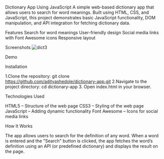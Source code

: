 Dictionary App Using JavaScript
A simple web-based dictionary app that allows users to search for word meanings. Built using HTML, CSS, and JavaScript, this project demonstrates basic JavaScript functionality, DOM manipulation, and API integration for fetching dictionary data.

Features
Search for word meanings
User-friendly design
Social media links with Font Awesome icons
Responsive layout

Screenshots
![dict3](https://github.com/user-attachments/assets/add5b567-d699-4a6f-9f75-9e8d9d08646c)

Demo

Installation

1.Clone the repository:
  git clone https://github.com/adityashedole/dictionary-app.git
2.Navigate to the project directory:
  cd dictionary-app
3. Open index.html in your browser.

Technologies Used

HTML5 – Structure of the web page
CSS3 – Styling of the web page
JavaScript – Adding dynamic functionality
Font Awesome – Icons for social media links

How It Works

The app allows users to search for the definition of any word. When a word is entered and the "Search" button is clicked, the app fetches the word’s definition using an API (or predefined dictionary) and displays the result on the page.


